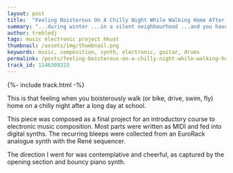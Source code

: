 ```yaml
---
layout: post
title:  "Feeling Boisterous On A Chilly Night While Walking Home After A Long Day At School"
summary: "...during winter ...in a silent neighbourhood ...and you have the road all to yourself."
author: trebledj
tags: music electronic project hkust
thumbnail: /assets/img/thumbnail.png
keywords: music, composition, synth, electronic, guitar, drums
permalink: /posts/feeling-boisterous-on-a-chilly-night-while-walking-home-after-a-long-day-at-school/
track_id: 1146309223
---
```


{%- include track.html -%}
<br/>

This is that feeling when you boisterously walk (or bike, drive, swim, fly) home on a chilly night after a long day at school.

This piece was composed as a final project for an introductory course to electronic music composition. Most parts were written as MIDI and fed into digital synths. The recurring bleeps were collected from an EuroRack analogue synth with the René sequencer.

The direction I went for was contemplative and cheerful, as captured by the opening section and bouncy piano synth.
